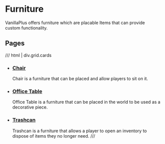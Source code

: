 # Furniture

VanillaPlus offers furniture which are placable Items that can provide custom functionality.

## Pages

/// html | div.grid.cards
-   ### [Chair](chair.md)
    
    Chair is a furniture that can be placed and allow players to sit on it.

-   ### [Office Table](office_table.md)
    
    Office Table is a furniture that can be placed in the world to be used as a decorative piece.


-   ### [Trashcan](trashcan.md)
    
    Trashcan is a furniture that allows a player to open an inventory to dispose of items they no longer need.
///